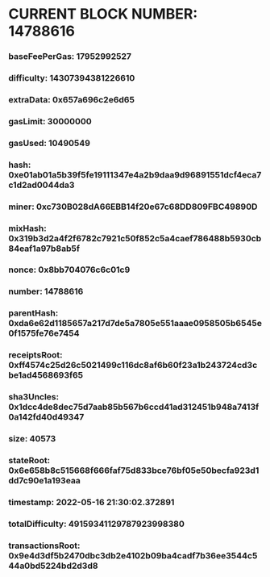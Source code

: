 # CURRENT BLOCK NUMBER: 14788616

### baseFeePerGas: 17952992527
### difficulty: 14307394381226610
### extraData: 0x657a696c2e6d65
### gasLimit: 30000000
### gasUsed: 10490549
### hash: 0xe01ab01a5b39f5fe19111347e4a2b9daa9d96891551dcf4eca7c1d2ad0044da3
### miner: 0xc730B028dA66EBB14f20e67c68DD809FBC49890D
### mixHash: 0x319b3d2a4f2f6782c7921c50f852c5a4caef786488b5930cb84eaf1a97b8ab5f
### nonce: 0x8bb704076c6c01c9
### number: 14788616
### parentHash: 0xda6e62d1185657a217d7de5a7805e551aaae0958505b6545e0f1575fe76e7454
### receiptsRoot: 0xff4574c25d26c5021499c116dc8af6b60f23a1b243724cd3cbe1ad4568693f65
### sha3Uncles: 0x1dcc4de8dec75d7aab85b567b6ccd41ad312451b948a7413f0a142fd40d49347
### size: 40573
### stateRoot: 0x6e658b8c515668f666faf75d833bce76bf05e50becfa923d1dd7c90e1a193eaa
### timestamp: 2022-05-16 21:30:02.372891
### totalDifficulty: 49159341129787923998380
### transactionsRoot: 0x9e4d3df5b2470dbc3db2e4102b09ba4cadf7b36ee3544c544a0bd5224bd2d3d8
